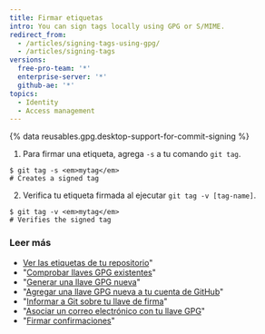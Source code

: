 ```yaml
---
title: Firmar etiquetas
intro: You can sign tags locally using GPG or S/MIME.
redirect_from:
  - /articles/signing-tags-using-gpg/
  - /articles/signing-tags
versions:
  free-pro-team: '*'
  enterprise-server: '*'
  github-ae: '*'
topics:
  - Identity
  - Access management
---
```


{% data reusables.gpg.desktop-support-for-commit-signing %}

1. Para firmar una etiqueta, agrega `-s` a tu comando `git tag`.
  ```shell
  $ git tag -s <em>mytag</em>
  # Creates a signed tag
  ```
2. Verifica tu etiqueta firmada al ejecutar `git tag -v [tag-name]`.
  ```shell
  $ git tag -v <em>mytag</em>
  # Verifies the signed tag
  ```

### Leer más

- [Ver las etiquetas de tu repositorio](/articles/viewing-your-repositorys-tags)"
- "[Comprobar llaves GPG existentes](/articles/checking-for-existing-gpg-keys)"
- "[Generar una llave GPG nueva](/articles/generating-a-new-gpg-key)"
- "[Agregar una llave GPG nueva a tu cuenta de GitHub](/articles/adding-a-new-gpg-key-to-your-github-account)"
- "[Informar a Git sobre tu llave de firma](/articles/telling-git-about-your-signing-key)"
- "[Asociar un correo electrónico con tu llave GPG](/articles/associating-an-email-with-your-gpg-key)"
- "[Firmar confirmaciones](/articles/signing-commits)"
